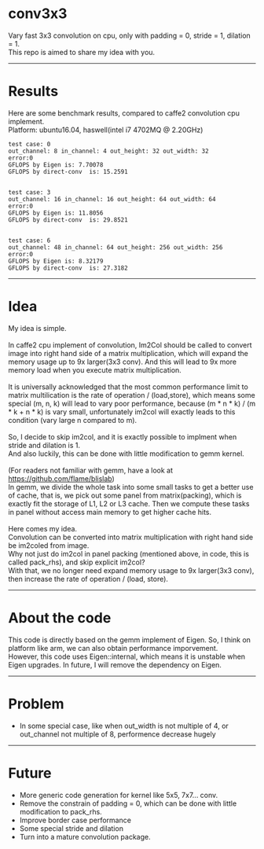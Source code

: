# conv3x3
Vary fast 3x3 convolution on cpu, only with padding = 0, stride = 1, dilation = 1.<br>
This repo is aimed to share my idea with you.

---
# Results
Here are some benchmark results, compared to caffe2 convolution cpu implement.<br>
Platform: ubuntu16.04, haswell(intel i7 4702MQ @ 2.20GHz)

```
test case: 0
out_channel: 8 in_channel: 4 out_height: 32 out_width: 32
error:0
GFLOPS by Eigen is: 7.70078
GFLOPS by direct-conv  is: 15.2591


test case: 3
out_channel: 16 in_channel: 16 out_height: 64 out_width: 64
error:0
GFLOPS by Eigen is: 11.8056
GFLOPS by direct-conv  is: 29.8521


test case: 6
out_channel: 48 in_channel: 64 out_height: 256 out_width: 256
error:0
GFLOPS by Eigen is: 8.32179
GFLOPS by direct-conv  is: 27.3182

```

---
# Idea
My idea is simple.
<br><br>
In caffe2 cpu implement of convolution, 
Im2Col should be called to convert image into right hand side of a matrix multiplication, 
which will expand the memory usage up to 9x larger(3x3 conv). 
And this will lead to 9x more memory load when you execute matrix multiplication.
<br><br>
It is universally acknowledged that the most common performance limit to 
matrix multilication is the rate of operation / (load,store), 
which means some special (m, n, k) will lead to vary poor performance, because (m * n * k) / (m * k + n * k) is vary small,
unfortunately im2col will exactly leads to this condition (vary large n compared to m).
<br><br>
So, I decide to skip im2col, and it is exactly possible to implment when stride and dilation is 1.<br>
And also luckily, this can be done with little modification to gemm kernel.
<br><br>
(For readers not familiar with gemm, have a look at https://github.com/flame/blislab)<br>
In gemm, we divide the whole task into some small tasks to get a better use of cache, 
that is, we pick out some panel from matrix(packing), which is exactly fit the storage of L1, L2 or L3 cache.
Then we compute these tasks in panel without access main memory to get higher cache hits.
<br><br>
Here comes my idea.<br>
Convolution can be converted into matrix multiplication with right hand side be im2coled from image.<br>
Why not just do im2col in panel packing (mentioned above, in code, this is called pack_rhs), and skip explicit im2col?<br>
With that, we no longer need expand memory usage to 9x larger(3x3 conv), 
then increase the rate of operation / (load, store).

---
# About the code
This code is directly based on the gemm implement of Eigen.
So, I think on platform like arm, we can also obtain performance imporvement. <br>
However, this code uses Eigen::internal, which means it is unstable when Eigen upgrades.
In future, I will remove the dependency on Eigen.

--- 
# Problem
- In some special case, like when out_width is not multiple of 4, or out_channel not multiple of 8, performence decrease hugely
---
# Future
- More generic code generation for kernel like 5x5, 7x7... conv.
- Remove the constrain of padding = 0, which can be done with little modification to pack_rhs.
- Improve border case performance
- Some special stride and dilation
- Turn into a mature convolution package. 
